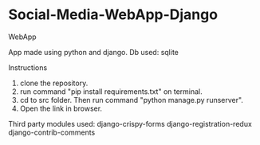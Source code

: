 # Social-Media-WebApp-Django
WebApp

App made using python and django.
Db used:  sqlite

Instructions

1. clone the repository.
2. run command "pip install requirements.txt" on terminal.
3. cd to src folder. Then run command "python manage.py runserver".
4. Open the link in browser.


Third party modules used:
django-crispy-forms
django-registration-redux
django-contrib-comments
